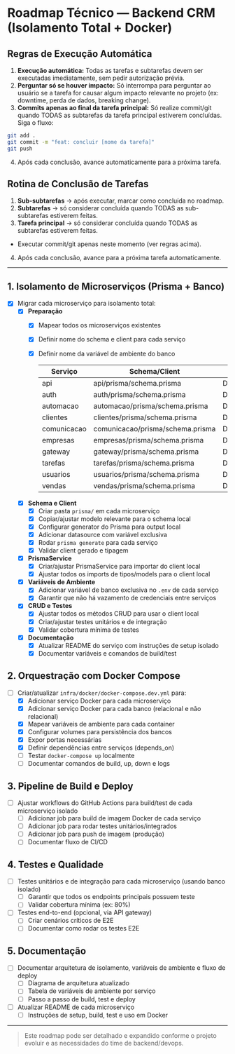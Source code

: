 
# Roadmap Técnico — Backend CRM (Isolamento Total + Docker)

## Regras de Execução Automática

1. **Execução automática:** Todas as tarefas e subtarefas devem ser executadas imediatamente, sem pedir autorização prévia.
2. **Perguntar só se houver impacto:** Só interrompa para perguntar ao usuário se a tarefa for causar algum impacto relevante no projeto (ex: downtime, perda de dados, breaking change).
3. **Commits apenas ao final da tarefa principal:** Só realize commit/git quando TODAS as subtarefas da tarefa principal estiverem concluídas. Siga o fluxo:
  ```bash
  git add .
  git commit -m "feat: concluir [nome da tarefa]"
  git push
  ```
4. Após cada conclusão, avance automaticamente para a próxima tarefa.



## Rotina de Conclusão de Tarefas

1. **Sub-subtarefas** → após executar, marcar como concluída no roadmap.
2. **Subtarefas** → só considerar concluída quando TODAS as sub-subtarefas estiverem feitas.
3. **Tarefa principal** → só considerar concluída quando TODAS as subtarefas estiverem feitas.  
  - Executar commit/git apenas neste momento (ver regras acima).
4. Após cada conclusão, avance para a próxima tarefa automaticamente.

---

## 1. Isolamento de Microserviços (Prisma + Banco)
- [x] Migrar cada microserviço para isolamento total:
  - [x] **Preparação**
    - [x] Mapear todos os microserviços existentes
    - [x] Definir nome do schema e client para cada serviço
    - [x] Definir nome da variável de ambiente do banco
    
      | Serviço       | Schema/Client                | Variável de Ambiente         |
      |---------------|-----------------------------|-----------------------------|
      | api           | api/prisma/schema.prisma    | DATABASE_URL_API            |
      | auth          | auth/prisma/schema.prisma   | DATABASE_URL_AUTH           |
      | automacao     | automacao/prisma/schema.prisma | DATABASE_URL_AUTOMACAO   |
      | clientes      | clientes/prisma/schema.prisma  | DATABASE_URL_CLIENTES     |
      | comunicacao   | comunicacao/prisma/schema.prisma | DATABASE_URL_COMUNICACAO |
      | empresas      | empresas/prisma/schema.prisma | DATABASE_URL_EMPRESAS      |
      | gateway       | gateway/prisma/schema.prisma | DATABASE_URL_GATEWAY        |
      | tarefas       | tarefas/prisma/schema.prisma | DATABASE_URL_TAREFAS        |
      | usuarios      | usuarios/prisma/schema.prisma | DATABASE_URL_USUARIOS      |
      | vendas        | vendas/prisma/schema.prisma | DATABASE_URL_VENDAS         |
  - [x] **Schema e Client**
    - [x] Criar pasta `prisma/` em cada microserviço
    - [x] Copiar/ajustar modelo relevante para o schema local
    - [x] Configurar generator do Prisma para output local
    - [x] Adicionar datasource com variável exclusiva
    - [x] Rodar `prisma generate` para cada serviço
    - [x] Validar client gerado e tipagem
  - [x] **PrismaService**
    - [x] Criar/ajustar PrismaService para importar do client local
    - [x] Ajustar todos os imports de tipos/models para o client local
  - [x] **Variáveis de Ambiente**
    - [x] Adicionar variável de banco exclusiva no `.env` de cada serviço
    - [x] Garantir que não há vazamento de credenciais entre serviços
  - [x] **CRUD e Testes**
    - [x] Ajustar todos os métodos CRUD para usar o client local
    - [x] Criar/ajustar testes unitários e de integração
    - [x] Validar cobertura mínima de testes
  - [x] **Documentação**
    - [x] Atualizar README do serviço com instruções de setup isolado
    - [x] Documentar variáveis e comandos de build/test

## 2. Orquestração com Docker Compose
- [ ] Criar/atualizar `infra/docker/docker-compose.dev.yml` para:
  - [x] Adicionar serviço Docker para cada microserviço
  - [x] Adicionar serviço Docker para cada banco (relacional e não relacional)
  - [x] Mapear variáveis de ambiente para cada container
  - [x] Configurar volumes para persistência dos bancos
  - [x] Expor portas necessárias
  - [x] Definir dependências entre serviços (depends_on)
  - [ ] Testar `docker-compose up` localmente
  - [ ] Documentar comandos de build, up, down e logs

## 3. Pipeline de Build e Deploy
- [ ] Ajustar workflows do GitHub Actions para build/test de cada microserviço isolado
  - [ ] Adicionar job para build de imagem Docker de cada serviço
  - [ ] Adicionar job para rodar testes unitários/integrados
  - [ ] Adicionar job para push de imagem (produção)
  - [ ] Documentar fluxo de CI/CD

## 4. Testes e Qualidade
- [ ] Testes unitários e de integração para cada microserviço (usando banco isolado)
  - [ ] Garantir que todos os endpoints principais possuem teste
  - [ ] Validar cobertura mínima (ex: 80%)
- [ ] Testes end-to-end (opcional, via API gateway)
  - [ ] Criar cenários críticos de E2E
  - [ ] Documentar como rodar os testes E2E

## 5. Documentação
- [ ] Documentar arquitetura de isolamento, variáveis de ambiente e fluxo de deploy
  - [ ] Diagrama de arquitetura atualizado
  - [ ] Tabela de variáveis de ambiente por serviço
  - [ ] Passo a passo de build, test e deploy
- [ ] Atualizar README de cada microserviço
  - [ ] Instruções de setup, build, test e uso em Docker

---

> Este roadmap pode ser detalhado e expandido conforme o projeto evoluir e as necessidades do time de backend/devops.

